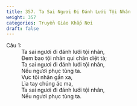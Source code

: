```yaml
---
title: 357. Ta Sai Ngươi Đi Đánh Lưới Tội Nhân
weight: 357
categories: Truyền Giáo Khắp Nơi
draft: false
---
```

<dl><dt>Câu 1:</dt><dd data-verse="1">Ta sai ngươi đi đánh lưới tội nhân, <br/>Đem bao tội nhân qui chân diệt tà; <br/>Ta sai ngươi đi đánh lưới tội nhân, <br/>Nếu ngươi phục tùng ta. <br/>Vực tội nhân gần xa, <br/>Lìa tay chúng ác ma, <br/>Ta sai ngươi đi đánh lưới tội nhân, <br/>Nếu ngươi phục tùng ta. </dd></dl>